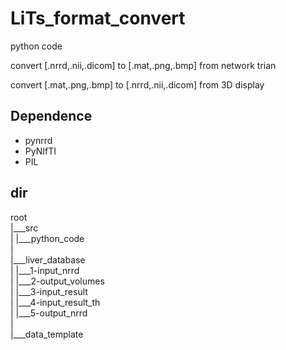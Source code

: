 # LiTs_format_convert

python code 

convert [.nrrd,.nii,.dicom] to [.mat,.png,.bmp] from network trian

convert [.mat,.png,.bmp] to [.nrrd,.nii,.dicom] from 3D display

## Dependence

* pynrrd
* PyNIfTI
* PIL

## dir 

root<br>
|___src<br>
|    |___python_code <br>
|<br>
|___liver_database<br>
|    |___1-input_nrrd<br>
|    |___2-output_volumes<br>
|    |___3-input_result<br>
|    |___4-input_result_th<br>
|    |___5-output_nrrd<br>
|<br>
|___data_template<br>

